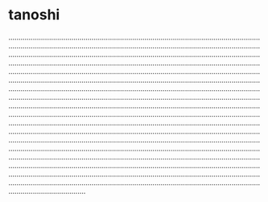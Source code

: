 # tanoshi

..............................................................................................................................................................................................................................................................................................................................................................................................................................................................................................................................................................................................................................................................................................................................................................................................................................................................................................................................................................................................................................................................................................................................................................................................................................................................................................................................................................................................................................................................................................................................................................................................................................................................................................................................................................................................................................................................................................................................................................................................................................................................................................................................................................................................................................................................................................................................................................
